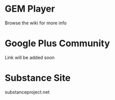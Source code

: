 # GEM Player
Browse the wiki for more info

# Google Plus Community
Link will be added soon

# Substance Site
substanceproject.net
